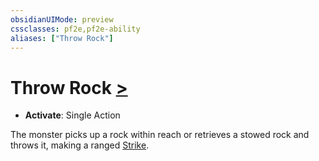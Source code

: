 ```yaml
---
obsidianUIMode: preview
cssclasses: pf2e,pf2e-ability
aliases: ["Throw Rock"]
---
```

# Throw Rock [>](rules/core-rulebook/chapter-9-playing-the-game.md#Actions "Single Action")

- **Activate**: Single Action

The monster picks up a rock within reach or retrieves a stowed rock and throws it, making a ranged [Strike](rules/actions/strike.md).